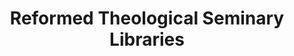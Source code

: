 ---
layout: repo
title: "Reformed Theological Seminary Libraries"
id: 23483
permalink: repos/23483/
---